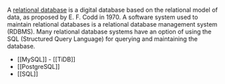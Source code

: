 A [relational database](https://en.wikipedia.org/wiki/Relational_database) is a digital database based on the relational model of data, as proposed by E. F. Codd in 1970. A software system used to maintain relational databases is a relational database management system (RDBMS). Many relational database systems have an option of using the SQL (Structured Query Language) for querying and maintaining the database.


- [[MySQL]] - [[TiDB]]
- [[PostgreSQL]]
- [[SQL]]
